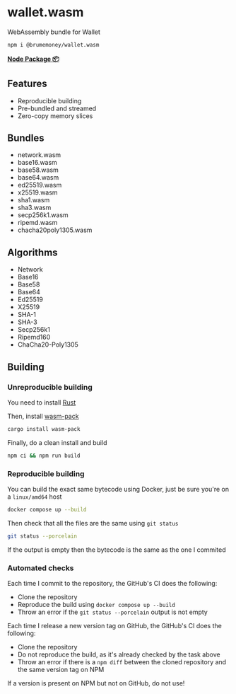 # wallet.wasm

WebAssembly bundle for Wallet

```bash
npm i @brumemoney/wallet.wasm
```

[**Node Package 📦**](https://www.npmjs.com/package/@brumemoney/wallet.wasm)

## Features
- Reproducible building
- Pre-bundled and streamed
- Zero-copy memory slices

## Bundles
- network.wasm
- base16.wasm
- base58.wasm
- base64.wasm
- ed25519.wasm
- x25519.wasm
- sha1.wasm
- sha3.wasm
- secp256k1.wasm
- ripemd.wasm
- chacha20poly1305.wasm

## Algorithms
- Network
- Base16
- Base58
- Base64
- Ed25519
- X25519
- SHA-1
- SHA-3
- Secp256k1
- Ripemd160
- ChaCha20-Poly1305

## Building

### Unreproducible building

You need to install [Rust](https://www.rust-lang.org/tools/install)

Then, install [wasm-pack](https://rustwasm.github.io/wasm-pack/installer/)

```bash
cargo install wasm-pack
```

Finally, do a clean install and build

```bash
npm ci && npm run build
```

### Reproducible building

You can build the exact same bytecode using Docker, just be sure you're on a `linux/amd64` host

```bash
docker compose up --build
```

Then check that all the files are the same using `git status`

```bash
git status --porcelain
```

If the output is empty then the bytecode is the same as the one I commited

### Automated checks

Each time I commit to the repository, the GitHub's CI does the following:
- Clone the repository
- Reproduce the build using `docker compose up --build`
- Throw an error if the `git status --porcelain` output is not empty

Each time I release a new version tag on GitHub, the GitHub's CI does the following:
- Clone the repository
- Do not reproduce the build, as it's already checked by the task above
- Throw an error if there is a `npm diff` between the cloned repository and the same version tag on NPM

If a version is present on NPM but not on GitHub, do not use!
